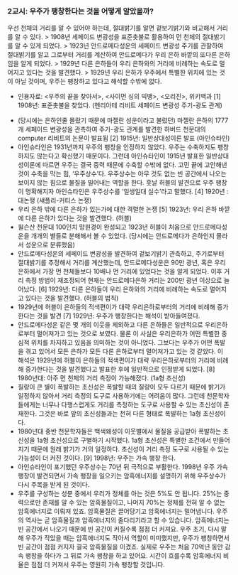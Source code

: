 ### 2교시: 우주가 팽창한다는 것을 어떻게 알았을까?


우선 천체의 거리를 알 수 있어야 하는데, 절대밝기를 알면 겉보기밝기와 비교해서 거리를 알 수 있다. > 1908년 세페이드 변광성을 표준촛불로 활용하여 먼 천체의 절대밝기를 알 수 있게 되었다. > 1923년 안드로메다성운의 세페이드 변광성 주기를 관찰하여 절대밝기를 알고 그로부터 거리를 계산하여 안드로메다가 우리 은하 바깥의 또다른 은하임을 알게 되었다. > 1929년 다른 은하들이 우리 은하와의 거리에 비례하는 속도로 멀어지고 있다는 것을 발견했다. > 1929년 우리 은하가 우주에서 특별한 위치에 있는 것이 아닐 것이며, 우주는 팽창하고 있다고 해석할 수밖에 없다.
* 인용자료: <우주의 끝을 찾아서>, <사이먼 싱의 빅뱅>, <오리진>, 위키백과
[1] 1908년: 표준촛불을 찾았다. (헨리아테 리비트 세페이드 변광성 주기-광도 관계)
- (당시에는 은하인줄 몰랐기 때문에 마젤란 성운이라고 불렀던) 마젤란 은하의 1777개 세페이드 변광성을 관측하여 주기-광도 관계를 발견한 하버드 천문대의 computer 리비트의 논문이 발표됨
[2] 1915년: 일반상대성이론 발표 (아인슈타인)
- 아인슈타인은 1931년까지 우주의 팽창을 인정하지 않았다. 우주는 수축하지도 팽창하지도 않는다고 확신했기 때문이다. 그런데 아인슈타인이 1915년 발표한 일반상대성이론에 따르면 우주는 결국 중력 때문에 수축할 수밖에 없다. 고민 끝에 고안해낸 것이 수축을 막는 힘, ‘우주상수’다. 우주상수는 아무 것도 없는 빈 공간에서 나오는 보이지 않는 힘으로 물질을 밀어내는 역할을 한다. 훗날 허블의 발견으로 우주 팽창이 명확해지자 아인슈타인은 우주상수를 ‘일생일대 실수’라고 말했다.
[4] 1920년 : 대논쟁 (섀플리-커티스 논쟁)
- 우리 은하 밖에 다른 은하가 있는가에 대한 격렬한 논쟁
[5] 1923년: 우리 은하 바깥에 다른 은하가 있다는 것을 발견했다. (허블)
- 윌슨산 천문대 100인치 망원경이 완성되고 1923년 허블이 처음으로 안드로메다성운을 개개의 별들로 분해해서 볼 수 있었다. (당시에는 안드로메다가 은하인지 몰라서 성운으로 분류했음)
- 안드로메다성운의 세페이드 변광성을 발견하여 겉보기밝기 관측하고, 주기로부터 절대밝기를 추정해서 거리를 계산했는데, 안드로메다성운은 90만 광년, 혹은 우리은하에서 가장 먼 천체들보다 10배나 먼 거리에 있었다는 것을 알게 되었다. 이후 거리 측정 방법이 재조정되어 현재는 안드로메다은하 거리는 200만 광년 이상으로 늘어났다.
[6] 1929년: 다른 은하들이 우리 은하와의 거리에 비례하는 속도로 멀어지고 있다는 것을 발견했다. (허블의 법칙)
- 1929년에 허블이 은하들의 적색편이가 대략 우리은하로부터의 거리에 비례해 증가한다는 것을 발견
[7] 1929년: 우주가 팽창한다는 해석이 받아들여졌다.
- 안드로메다성운 같은 몇 개의 이웃을 제외하고 다른 은하들은 일반적으로 우리은하로부터 멀어져가고 있는 것으로 보였다. 물론 이 사실은 우리은하가 어떤 특별한 중심적 위치를 차지하고 있음을 의미하는 것이 아니었다. 그보다는 우주가 어떤 폭발을 겪고 있어서 모든 은하가 모든 다른 은하로부터 멀어져가고 있는 것 같았다. 이 해석은 1929년에 허블이 은하들의 적색편이가 대략 우리은하로부터의 거리에 비례해 증가한다는 것을 발견했다고 발표한 후에 일반적으로 인정받게 되었다.
[8] 1980년대: 아주 먼 천체의 거리 측정이 가능해졌다. (1a형 초신성)
- 질량이 큰 별이 폭발하는 초신성은 폭발할 때의 질량이 모두 다르기 때문에 밝기가 일정하지 않아서 거리 측정의 도구로 사용하기에는 어려움이 많다. 그런데 천문학자들에게는 너무나 다행스럽게도 거리를 측정하는 도구로 사용할 수 있는 초신성이 존재한다. 그것은 바로 앞의 초신성들과는 전혀 다른 형태로 폭발하는 1a형 초신성이다.
- 1980년대 중반 천문학자들은 백색왜성이 이웃별에서 물질을 공급받아 폭발하는 초신성을 1a형 초신성으로 구별하기 시작했다. 1a형 초신성은 특별한 조건에서 만들어지기 때문에 원래 밝기가 거의 일정하다. 초신성이 거리 측정 도구로 사용될 수 있는 가능성이 더 커진 것이다.
[9] 1998년: 우주는 가속 팽창 한다.
- 아인슈타인이 포기했던 우주상수는 70년 뒤 극적으로 부활한다. 1998년 우주 가속 팽창이 발견되면서 가속 팽창을 일으키는 암흑에너지를 설명하기 위해 우주상수가 다시 주목을 받게 된 것이다.
- 우주를 구성하는 성분 중에서 우리가 정체를 아는 것은 5%도 안 됩니다. 25%는 중력으로만 존재를 알 수 있는 암흑물질이고, 나머지 70%는 정체를 전혀 알 수 없는 암흑에너지로 이뤄져 있죠. 암흑물질은 끌어당기고 암흑에너지는 밀어냅니다. 우주의 역사는 곧 암흑물질과 암흑에너지의 줄다리기라고 할 수 있습니다. 암흑에너지는 빈 공간에서 나오기 때문에 빈 공간이 커질수록 점점 더 커져요. 우주 초기, 다시 말해 우주가 작았을 때는 암흑에너지도 작아서 역할이 미미했지만, 우주가 팽창하면서 빈 공간이 점점 커지자 결국 암흑물질을 이겼죠. 실제로 우주는 처음 70억년 동안 감속 팽창을 하다가 그 뒤로 가속 팽창을 하고 있어요. 시간이 흐를수록 암흑에너지 비율은 점점 더 커져서 우주는 영원히 가속 팽창할 것입니다.
